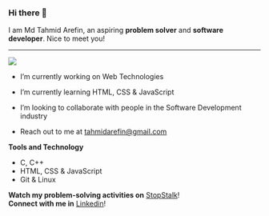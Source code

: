 ### Hi there 👋
I am Md Tahmid Arefin, an aspiring **problem solver** and **software developer**. Nice to meet you!

---  

![](https://komarev.com/ghpvc/?username=tahmidarefin&color=green)  


- I’m currently working on Web Technologies
- I’m currently learning HTML, CSS & JavaScript
- I’m looking to collaborate with people in the Software Development industry

- Reach out to me at tahmidarefin@gmail.com

**Tools and Technology** 
- C, C++
- HTML, CSS & JavaScript
- Git & Linux

**Watch my problem-solving activities on** [StopStalk](https://www.stopstalk.com/user/profile/tahmidarefin)!  
**Connect with me in** [Linkedin](https://linkedin.com/in/tahmidarefin)!
<!-- 
	
-->
